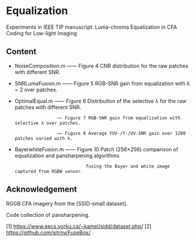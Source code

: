 # Equalization
Experiments in IEEE TIP manuscript: Luma-chroma Equalization in CFA Coding for Low-light Imaging

## Content
+ NoiseComposition.m  —— Figure 4 CNR distribution for the raw patches with different SNR.

+ SNRLumaFusion.m     —— Figure 5 RGB-SNR gain from equalization with λ = 2 over patches.

+ OptimalEqual.m      —— Figure 6 Distribution of the selective λ for the raw patches with different SNR.

                      —— Figure 7 RGB-SNR gain from equalization with selective λ over patches.

                      —— Figure 8 Average YUV-/Y-/UV-SNR gain over 1280 patches varied with λ.

+ BayerwhiteFusion.m  —— Figure 10 Patch (256×256) comparison of equalization and pansharpening algorithms

                                 fusing the Bayer and white image captured from RGBW sensor.


## Acknowledgement

RGGB CFA imagery from the [SSID-small dataset].

Code collection of pansharpening.


[1] https://www.eecs.yorku.ca/~kamel/sidd/dataset.php/
[2] https://github.com/sjtrny/FuseBox/
